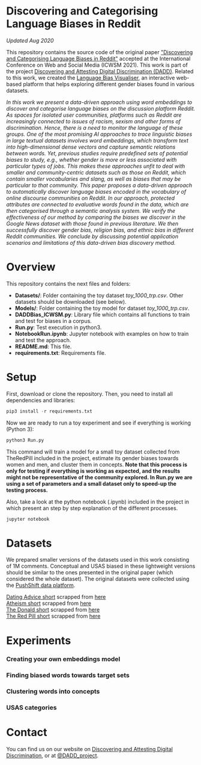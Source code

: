 # Discovering and Categorising Language Biases in Reddit
<i>Updated Aug 2020</i><br>

This repository contains the source code of the original paper ["Discovering and Categorising Language Biases in Reddit"]() accepted at the International Conference on Web and Social Media (ICWSM 2021). This work is part of the project [Discovering and Attesting Digital Discrimination (DADD)](http://dadd-project.org/). 
Related to this work, we created the [Language Bias Visualiser](https://xfold.github.io/WE-GenderBiasVisualisationWeb/), an interactive web-based platform that helps exploring different gender biases found in various datasets.

<i>In this work we present a data-driven approach using word embeddings to discover and categorise language biases on the discussion platform Reddit. As spaces for isolated user communities, platforms such as Reddit are increasingly connected to issues of racism, sexism and other forms of discrimination. Hence, there is a need to monitor the language of these groups. One of the most promising AI approaches to trace linguistic biases in large textual datasets involves word embeddings, which transform text into high-dimensional dense vectors and capture semantic relations between words. Yet, previous studies require predefined sets of potential biases to study, e.g., whether gender is more or less associated with particular types of jobs. This makes these approaches unfit to deal with smaller and community-centric datasets such as those on Reddit, which contain smaller vocabularies and slang, as well as biases that may be particular to that community. This paper proposes a data-driven approach to automatically discover language biases encoded in the vocabulary of online discourse communities on Reddit. In our approach, protected attributes are connected to evaluative words found in the data, which are then categorised through a semantic analysis system. We verify the effectiveness of our method by comparing the biases we discover in the Google News dataset with those found in previous literature. We then successfully discover gender bias, religion bias, and ethnic bias in different Reddit communities. We conclude by discussing potential application scenarios and limitations of this data-driven bias discovery method.</i>


# Overview
This repository contains the next files and folders:
<ul>
  <li><b>Datasets/</b>: Folder containing the toy dataset <i>toy_1000_trp.csv</i>. Other datasets should be downloaded (see below).</li>
  <li><b>Models/</b>: Folder containing the toy model for dataset <i>toy_1000_trp.csv</i>.</li>
  <li><b>DADDBias_ICWSM.py</b>: Library file which contains all functions to train and test for biases in a corpus.</li>
  <li><b>Run.py</b>: Test execution in python3.</li>
  <li><b>NotebookRun.ipynb</b>: Jupyter notebook with examples on how to train and test the approach.</li>
  <li><b>README.md</b>: This file.</li>
  <li><b>requirements.txt</b>: Requirements file.</li>
</ul>

# Setup
First, download or clone the repository. Then, you need to install all dependencies and libraries:
```python
pip3 install -r requirements.txt
```
Now we are ready to run a toy experiment and see if everything is working (Python 3):
```python
python3 Run.py
```
This command will train a model for a small toy dataset collected from TheRedPill included in the project, estimate its gender biases towards women and men, and cluster them in concepts. <b>Note that this process is only for testing if everything is working as expected, and the results might not be representative of the community explored. In Run.py we are using a set of parameters and a small dataset only to speed-up the testing process.</b>

Also, take a look at the python notebook (.ipynb) included in the project in which present an step by step explanation of the different processes.
```python
jupyter notebook
```

# Datasets
We prepared smaller versions of the datasets used in this work consisting of 1M comments. Conceptual and USAS biased in these lightweight versions should be similar to the ones presented in the original paper (which considered the whole dataset). The original datasets were collected using the [PushShift data platform](https://pushshift.io/).

[Dating Advice short](https://osf.io/3rzkb) scrapped from [here](https://www.reddit.com/r/dating_advice/)<br>
[Atheism short](https://osf.io/v2wrg) scrapped from [here](https://www.reddit.com/r/atheism/)<br>
[The Donald short](https://osf.io/g8wsz) scrapped from [here](https://www.reddit.com/r/the_donald/)<br>
[The Red Pill short](https://osf.io/vn6cu) scrapped from [here](https://www.trp.red/feed/) <br>


# Experiments



### Creating your own embeddings model

### Finding biased words towards target sets

### Clustering words into concepts
### USAS categories

# Contact
You can find us on our website on [Discovering and Attesting Digital Discrimination](http://dadd-project.org/), or at [@DADD_project](https://twitter.com/DADD_project).

